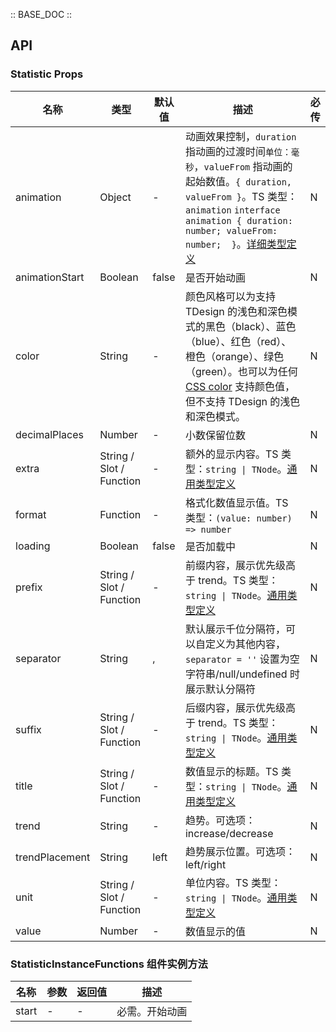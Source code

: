 :: BASE_DOC ::

## API
### Statistic Props

名称 | 类型 | 默认值 | 描述 | 必传
-- | -- | -- | -- | --
animation | Object | - | 动画效果控制，`duration` 指动画的过渡时间`单位：毫秒`，`valueFrom` 指动画的起始数值。`{ duration, valueFrom }`。TS 类型：`animation` `interface animation { duration: number; valueFrom: number;  }`。[详细类型定义](https://github.com/Tencent/tdesign-vue-next/blob/develop/packages/components/statistic/type.ts) | N
animationStart | Boolean | false | 是否开始动画 | N
color | String | - | 颜色风格可以为支持 TDesign 的浅色和深色模式的黑色（black）、蓝色（blue）、红色（red）、橙色（orange）、绿色（green）。也可以为任何 [CSS color](https://developer.mozilla.org/en-US/docs/Web/CSS/color_value) 支持颜色值，但不支持 TDesign 的浅色和深色模式。 | N
decimalPlaces | Number | - | 小数保留位数 | N
extra | String / Slot / Function | - | 额外的显示内容。TS 类型：`string \| TNode`。[通用类型定义](https://github.com/Tencent/tdesign-vue-next/blob/develop/packages/components/common.ts) | N
format | Function | - | 格式化数值显示值。TS 类型：`(value: number) => number` | N
loading | Boolean | false | 是否加载中 | N
prefix | String / Slot / Function | - | 前缀内容，展示优先级高于 trend。TS 类型：`string \| TNode`。[通用类型定义](https://github.com/Tencent/tdesign-vue-next/blob/develop/packages/components/common.ts) | N
separator | String | , | 默认展示千位分隔符，可以自定义为其他内容，`separator = ''` 设置为空字符串/null/undefined 时展示默认分隔符 | N
suffix | String / Slot / Function | - | 后缀内容，展示优先级高于 trend。TS 类型：`string \| TNode`。[通用类型定义](https://github.com/Tencent/tdesign-vue-next/blob/develop/packages/components/common.ts) | N
title | String / Slot / Function | - | 数值显示的标题。TS 类型：`string \| TNode`。[通用类型定义](https://github.com/Tencent/tdesign-vue-next/blob/develop/packages/components/common.ts) | N
trend | String | - | 趋势。可选项：increase/decrease | N
trendPlacement | String | left | 趋势展示位置。可选项：left/right | N
unit | String / Slot / Function | - | 单位内容。TS 类型：`string \| TNode`。[通用类型定义](https://github.com/Tencent/tdesign-vue-next/blob/develop/packages/components/common.ts) | N
value | Number | - | 数值显示的值 | N

### StatisticInstanceFunctions 组件实例方法

名称 | 参数 | 返回值 | 描述
-- | -- | -- | --
start | \- | \- | 必需。开始动画
